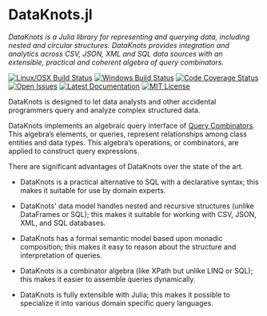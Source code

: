 # DataKnots.jl

*DataKnots is a Julia library for representing and
querying data, including nested and circular structures.
DataKnots provides integration and analytics across CSV,
JSON, XML and SQL data sources with an extensible,
practical and coherent algebra of query combinators.*

[![Linux/OSX Build Status][travis-img]][travis-url]
[![Windows Build Status][appveyor-img]][appveyor-url]
[![Code Coverage Status][codecov-img]][codecov-url]
[![Open Issues][issues-img]][issues-url]
[![Latest Documentation][doc-latest-img]][doc-latest-url]
[![MIT License][license-img]][license-url]

DataKnots is designed to let data analysts and other
accidental programmers query and analyze complex
structured data.

DataKnots implements an algebraic query interface of
[Query Combinators]. This algebra’s elements, or queries,
represent relationships among class entities and data
types. This algebra’s operations, or combinators, are
applied to construct query expressions.

There are significant advantages of DataKnots over
the state of the art.

* DataKnots is a practical alternative to SQL with
  a declarative syntax; this makes it suitable for
  use by domain experts.

* DataKnots' data model handles nested and recursive
  structures (unlike DataFrames or SQL); this makes
  it suitable for working with CSV, JSON, XML, and
  SQL databases.

* DataKnots has a formal semantic model based upon
  monadic composition; this makes it easy to reason
  about the structure and interpretation of queries.

* DataKnots is a combinator algebra (like XPath but
  unlike LINQ or SQL); this makes it easier to assemble
  queries dynamically.

* DataKnots is fully extensible with Julia; this makes
  it possible to specialize it into various domain
  specific query languages.


[travis-img]: https://travis-ci.org/rbt-lang/DataKnots.jl.svg?branch=master
[travis-url]: https://travis-ci.org/rbt-lang/DataKnots.jl
[appveyor-img]: https://ci.appveyor.com/api/projects/status/github/rbt-lang/DataKnots.jl?branch=master&svg=true
[appveyor-url]: https://ci.appveyor.com/project/rbt-lang/dataknots-jl/branch/master
[codecov-img]: https://codecov.io/gh/rbt-lang/DataKnots.jl/branch/master/graph/badge.svg
[codecov-url]: https://codecov.io/gh/rbt-lang/DataKnots.jl
[issues-img]: https://img.shields.io/github/issues/rbt-lang/DataKnots.jl.svg
[issues-url]: https://github.com/rbt-lang/DataKnots.jl/issues
[doc-latest-img]: https://img.shields.io/badge/doc-latest-blue.svg
[doc-latest-url]: https://rbt-lang.github.io/DataKnots.jl/latest/
[license-img]: https://img.shields.io/badge/license-MIT-blue.svg
[license-url]: https://raw.githubusercontent.com/rbt-lang/DataKnots.jl/master/LICENSE.md
[Query Combinators]: https://arxiv.org/abs/1702.08409
